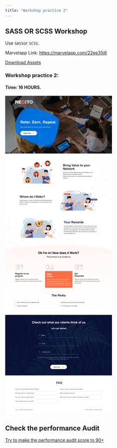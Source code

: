 ```yaml
---
title: "Workshop practice 2"
---
```


## SASS OR SCSS Workshop

Use `SASS`or `SCSS`.

Marvelapp Link: https://marvelapp.com/22ee35j6

[Download Assets](/Workshops/workshop-practice-3.zip)

### Workshop practice 2: 
#### Time: 16 HOURS.

![workshop1 Neoito](/workshop3.jpg)


## Check the performance Audit
[Try to make the performance audit score to 90+](https://developers.google.com/web/tools/lighthouse/)